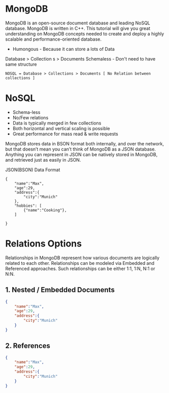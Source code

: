 # MongoDB

MongoDB is an open-source document database and leading NoSQL database. MongoDB is written in C++. This tutorial will give you great understanding on MongoDB concepts needed to create and deploy a highly scalable and performance-oriented database.

- Humongous - Because it can store a lots of Data

Database > Collection s > Documents
Schemaless - Don't need to have same structure


```
NOSQL = Database > Collections > Documents [ No Relation between collections ]
```
# NoSQL
- Schema-less
- No/Few relations
- Data is typically merged in few collections
- Both horizontal and vertical scaling is possible
- Great performance for mass read & write requests


MongoDB stores data in BSON format both internally, and over the network, but that doesn’t mean you can’t think of MongoDB as a JSON database. Anything you can represent in JSON can be natively stored in MongoDB, and retrieved just as easily in JSON.

JSON(BSON) Data Format
```
{    
    "name":"Max",
    "age":29,
    "address":{
        "city":"Munich"
    },
    "hobbies": [
        {"name":"Cooking"},
    ]

}
```


# Relations Options

Relationships in MongoDB represent how various documents are logically related to each other. Relationships can be modeled via Embedded and Referenced approaches. Such relationships can be either 1:1, 1:N, N:1 or N:N.

## 1. Nested / Embedded Documents

```json
{    
    "name":"Max",
    "age":29,
    "address":{
        "city":"Munich"
    }
}
```
## 2. References

```json
{    
    "name":"Max",
    "age":29,
    "address":{
        "city":"Munich"
    }
}
```